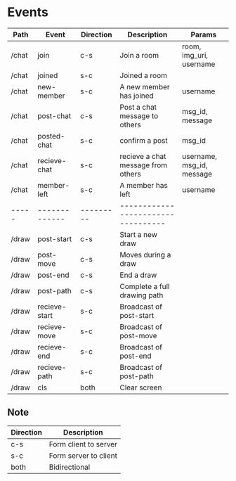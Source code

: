 # Events

| Path  | Event         | Direction | Description                        | Params                    |
| ----- | ------------- | --------- | ---------------------------------- | ------------------------- |
| /chat | join          | c-s       | Join a room                        | room, img_uri, username   |
| /chat | joined        | s-c       | Joined a room                      |                           |
| /chat | new-member    | s-c       | A new member has joined            | username                  |
| /chat | post-chat     | c-s       | Post a chat message to others      | msg_id, message           |
| /chat | posted-chat   | s-c       | confirm a post                     | msg_id                    |
| /chat | recieve-chat  | s-c       | recieve a chat message from others | username, msg_id, message |
| /chat | member-left   | s-c       | A member has left                  | username                  |
| ----- | ------------- | --------- | ---------------------------------- |                           |
| /draw | post-start    | c-s       | Start a new draw                   |                           |
| /draw | post-move     | c-s       | Moves during a draw                |                           |
| /draw | post-end      | c-s       | End a draw                         |                           |
| /draw | post-path     | c-s       | Complete a full drawing path       |                           |
| /draw | recieve-start | s-c       | Broadcast of post-start            |                           |
| /draw | recieve-move  | s-c       | Broadcast of post-move             |                           |
| /draw | recieve-end   | s-c       | Broadcast of post-end              |                           |
| /draw | recieve-path  | s-c       | Broadcast of post-path             |                           |
| /draw | cls           | both      | Clear screen                       |                           |

## Note

| Direction | Description           |
| --------- | --------------------- |
| c-s       | Form client to server |
| s-c       | Form server to client |
| both      | Bidirectional         |
